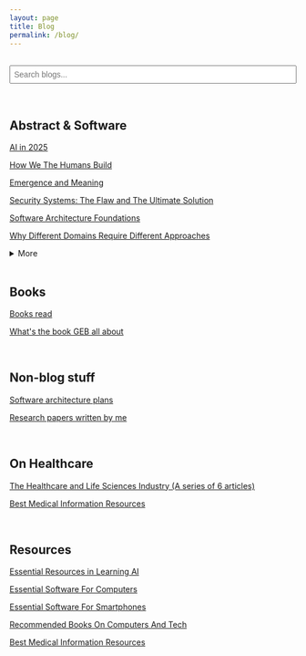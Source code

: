 ```yaml
---
layout: page
title: Blog
permalink: /blog/
---
```


<br>

<style>
#search-input {
  width: 100%;
  max-width: 100%;
  box-sizing: border-box;
  font-size: 1em;
}

@media (max-width: 600px) {
  #search-input {
    font-size: 1em;
    padding: 0.7em;
  }
  #search-results {
    font-size: 1em;
  }
}
</style>

<input id="search-input" placeholder="Search blogs..." style="width:100%;padding:6px;">
<ul id="search-results"></ul>
<script>
let docs = [];
fetch('search_index.json')
  .then(r => r.json())
  .then(data => docs = data);

document.getElementById('search-input').addEventListener('input', function() {
  const q = this.value.trim().toLowerCase();
  const results = docs.filter(doc =>
    doc.title.toLowerCase().includes(q) ||
    (doc.tags && doc.tags.join(' ').toLowerCase().includes(q)) ||
    doc.content.toLowerCase().includes(q)
  );
  document.getElementById('search-results').innerHTML = results.slice(0,10).map(doc =>
    `<li><a href="${doc.url}">${doc.title}</a> <small>[${(doc.tags || []).join(', ')}]</small></li>`
  ).join('');
});
</script>


<br>

## Abstract & Software

[AI in 2025](https://karthikeshwar1.github.io/blog/2025/AI_in_2025)

[How We The Humans Build](https://karthikeshwar1.github.io/blog/2025/How_We_The_Humans_Build)

[Emergence and Meaning](https://karthikeshwar1.github.io/blog/2025/Emergence_and_Meaning)

[Security Systems: The Flaw and The Ultimate Solution](https://karthikeshwar1.github.io/blog/2023/security-systems-the-flaw-and-the-ultimate-solution)

[Software Architecture Foundations](https://karthikeshwar1.github.io/blog/2024/Software_Architecture_Foundations_1)

[Why Different Domains Require Different Approaches](https://karthikeshwar1.github.io/blog/2023/Why%20Different%20Domains%20Require%20Different%20Approaches)


<details>
  <summary>More</summary>
<br>
<a href="https://github.com/Karthikeshwar1/Karthikeshwar1.github.io/blob/main/blog/2024/Fuzzy_Settings.md">Fuzzy Settings</a>
<br>
<br>
<a href="https://Karthikeshwar1.github.io/blog/2024/Is_God_Dying">Is God Dying?</a>
<br>
  <br>
<a href="https://karthikeshwar1.github.io/blog/2023/Emotional%20Design%20-%20By%20Don%20Norman%20-%20Book%20Notes">Emotional Design - By Don Norman - Book Notes</a>
<br>
  <br>
<a href="https://Karthikeshwar1.github.io/blog/2024/Words_weigh">Words Weigh</a>
<br>
  <br>
<a href="https://karthikeshwar1.github.io/blog/2022/AI_in_2022">AI in 2022</a>
<br>

</details>

<br>


## Books

[Books read](https://karthikeshwar1.github.io/blog/timeless/books_read)

[What's the book GEB all about](https://karthikeshwar1.github.io/blog/2023/What%27s%20the%20book%20GEB%20all%20about)

<br>

## Non-blog stuff

[Software architecture plans](https://github.com/Karthikeshwar1/Software-architectures)

[Research papers written by me](https://github.com/Karthikeshwar1/Karthikeshwar1/tree/main/papers)

<br>

## On Healthcare

[The Healthcare and Life Sciences Industry (A series of 6 articles)](https://karthikeshwar1.github.io/blog/2022/The%20Healthcare%20and%20Life%20Sciences%20Industry)

[Best Medical Information Resources](https://karthikeshwar1.github.io/blog/2022/Best_Medical_Resources)

<br>


## Resources

[Essential Resources in Learning AI](https://Karthikeshwar1.github.io/blog/2025/Essential_Resources_in_learning_AI)

[Essential Software For Computers](https://Karthikeshwar1.github.io/blog/2021/Essential_Software_For_Computers)

[Essential Software For Smartphones](https://Karthikeshwar1.github.io/blog/2021/Essential_Software_For_Smartphones)

[Recommended Books On Computers And Tech](https://karthikeshwar1.github.io/blog/2022/Recommended_Books_On_Computers_And_Tech)

[Best Medical Information Resources](https://karthikeshwar1.github.io/blog/2022/Best_Medical_Resources)

<br>

<br>
